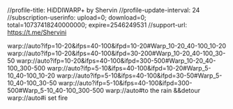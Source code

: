 //profile-title: HiDDIWARP+ by Shervin
//profile-update-interval: 24
//subscription-userinfo: upload=0; download=0; total=10737418240000000; expire=2546249531
//support-url: https://t.me/Shervini

warp://auto?ifp=10-20&ifps=40-100&ifpd=10-20#Warp_10-20_40-100_10-20 warp://auto?ifp=10-20&ifps=40-100&ifpd=30-200#Warp_10-20_40-100_30-50 warp://auto?ifp=10-20&ifps=40-100&ifpd=300-500#Warp_10-20_40-100_300-500 
warp://auto?ifp=5-10&ifps=40-100&ifpd=10-20#Warp_5-10_40-100_10-20 
warp://auto?ifp=5-10&ifps=40-100&ifpd=30-50#Warp_5-10_40-100_30-50 
warp://auto?ifp=5-10&ifps=40-100&ifpd=300-500#Warp_5-10_40-100_300-500
warp://auto#to the rain &&detour
warp://auto#i set fire
